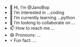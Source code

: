 - 👋 Hi, I’m @JanoBop
- 👀 I’m interested in ...coding
- 🌱 I’m currently learning ...python
- 💞️ I’m looking to collaborate on ...
- 📫 How to reach me ...
- 😄 Pronouns: ...
- ⚡ Fun fact: ...

<!---
JanoBop/JanoBop is a ✨ special ✨ repository because its `README.md` (this file) appears on your GitHub profile.
You can click the Preview link to take a look at your changes.
--->
